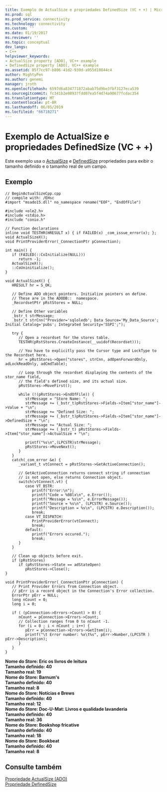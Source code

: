```yaml
---
title: Exemplo de ActualSize e propriedades DefinedSize (VC + +) | Microsoft Docs
ms.prod: sql
ms.prod_service: connectivity
ms.technology: connectivity
ms.custom: ''
ms.date: 01/19/2017
ms.reviewer: ''
ms.topic: conceptual
dev_langs:
- C++
helpviewer_keywords:
- ActualSize property [ADO], VC++ example
- DefinedSize property [ADO], VC++ example
ms.assetid: 05f7cc97-b806-41d2-939d-a955d10844c4
author: MightyPen
ms.author: genemi
manager: jroth
ms.openlocfilehash: 6597d6a834771872abab75d9be3fbf3127eca539
ms.sourcegitcommit: fc341b2e08937fdd07ea5f4d74a90677fcdac354
ms.translationtype: MT
ms.contentlocale: pt-BR
ms.lasthandoff: 06/05/2019
ms.locfileid: "66718271"
---
```

# <a name="actualsize-and-definedsize-properties-example-vc"></a>Exemplo de ActualSize e propriedades DefinedSize (VC + +)
Este exemplo usa o [ActualSize](../../../ado/reference/ado-api/actualsize-property-ado.md) e [DefinedSize](../../../ado/reference/ado-api/definedsize-property.md) propriedades para exibir o tamanho definido e o tamanho real de um campo.  
  
## <a name="example"></a>Exemplo  
  
```  
// BeginActualSizeCpp.cpp  
// compile with: /EHsc  
#import "msado15.dll" no_namespace rename("EOF", "EndOfFile")  
  
#include <ole2.h>  
#include <stdio.h>  
#include "conio.h"   
  
// Function declarations  
inline void TESTHR(HRESULT x) { if FAILED(x) _com_issue_error(x); };  
void ActualSizeX();  
void PrintProviderError(_ConnectionPtr pConnection);  
  
int main() {  
   if (FAILED(::CoInitialize(NULL)))  
      return -1;  
   ActualSizeX();  
   ::CoUninitialize();  
}  
  
void ActualSizeX() {  
   HRESULT hr = S_OK;  
  
   // Define ADO object pointers. Initialize pointers on define.  
   // These are in the ADODB::  namespace.  
   _RecordsetPtr pRstStores = NULL;  
  
   // Define Other variables  
   _bstr_t strMessage;  
   _bstr_t strCnn("Provider='sqloledb'; Data Source='My_Data_Source'; Initial Catalog='pubs'; Integrated Security='SSPI';");  
  
   try {  
      // Open a recordset for the stores table.  
      TESTHR(pRstStores.CreateInstance(__uuidof(Recordset)));  
  
      // You have to explicitly pass the Cursor type and LockType to the Recordset here.  
      hr = pRstStores->Open("stores", strCnn, adOpenForwardOnly, adLockReadOnly, adCmdTable);  
  
      // Loop through the recordset displaying the contents of the stor_name field,   
      // the field's defined size, and its actual size.  
      pRstStores->MoveFirst();  
  
      while (!(pRstStores->EndOfFile)) {  
         strMessage = "Store Name: ";  
         strMessage += (_bstr_t)pRstStores->Fields->Item["stor_name"]->Value + "\n";  
         strMessage += "Defined Size: ";   
         strMessage += (_bstr_t)pRstStores->Fields->Item["stor_name"]->DefinedSize + "\n";  
         strMessage += "Actual Size: ";  
         strMessage += (_bstr_t) pRstStores->Fields->Item["stor_name"]->ActualSize + "\n";   
  
         printf("%s\n",(LPCSTR)strMessage);  
         pRstStores->MoveNext();  
      }  
   }  
   catch(_com_error &e) {  
      _variant_t vtConnect = pRstStores->GetActiveConnection();  
  
      // GetActiveConnection returns connect string if connection  
      // is not open, else returns Connection object.  
      switch(vtConnect.vt) {  
         case VT_BSTR:  
            printf("Error:\n");  
            printf("Code = %08lx\n", e.Error());  
            printf("Message = %s\n", e.ErrorMessage());  
            printf("Source = %s\n", (LPCSTR) e.Source());  
            printf("Description = %s\n", (LPCSTR) e.Description());  
            break;  
         case VT_DISPATCH:  
            PrintProviderError(vtConnect);  
            break;  
         default:  
            printf("Errors occured.");  
            break;  
      }  
   }  
  
   // Clean up objects before exit.  
   if (pRstStores)  
      if (pRstStores->State == adStateOpen)  
         pRstStores->Close();  
}  
  
void PrintProviderError(_ConnectionPtr pConnection) {  
   // Print Provider Errors from Connection object.  
   // pErr is a record object in the Connection's Error collection.  
   ErrorPtr pErr = NULL;  
   long nCount = 0;      
   long i = 0;  
  
   if ( (pConnection->Errors->Count) > 0) {  
      nCount = pConnection->Errors->Count;  
      // Collection ranges from 0 to nCount -1.  
      for (i = 0 ; i < nCount ; i++) {  
         pErr = pConnection->Errors->GetItem(i);  
         printf("\t Error number: %x\t%s", pErr->Number,(LPCSTR ) pErr->Description);  
      }  
   }  
}  
```  
  
 **Nome do Store: Eric os livros de leitura**  
**Tamanho definido: 40**  
**Tamanho real: 19**  
**Nome do Store: Barnum's**  
**Tamanho definido: 40**  
**Tamanho real: 8**  
**Nome do Store: Notícias e Brews**  
**Tamanho definido: 40**  
**Tamanho real: 12**  
**Nome do Store: Doc-U-Mat: Livros e qualidade lavanderia**  
**Tamanho definido: 40**  
**Tamanho real: 36**  
**Nome do Store: Bookshop fricative**  
**Tamanho definido: 40**  
**Tamanho real: 18**  
**Nome do Store: Bookbeat**  
**Tamanho definido: 40**  
**Tamanho real: 8**   
## <a name="see-also"></a>Consulte também  
 [Propriedade ActualSize (ADO)](../../../ado/reference/ado-api/actualsize-property-ado.md)   
 [Propriedade DefinedSize](../../../ado/reference/ado-api/definedsize-property.md)
